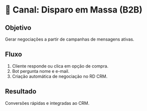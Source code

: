 
# 📢 Canal: Disparo em Massa (B2B)

## Objetivo
Gerar negociações a partir de campanhas de mensagens ativas.

## Fluxo
1. Cliente responde ou clica em opção de compra.
2. Bot pergunta nome e e-mail.
3. Criação automática de negociação no RD CRM.

## Resultado
Conversões rápidas e integradas ao CRM.
